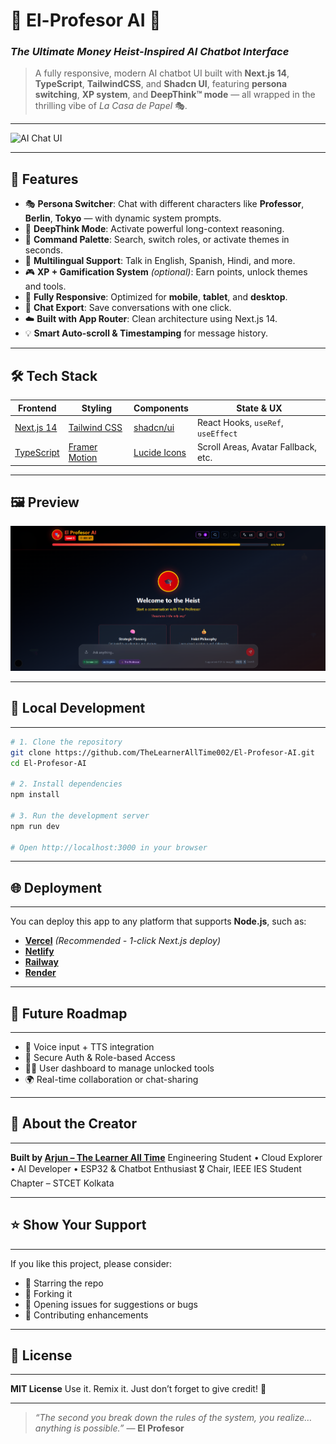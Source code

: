 # 🧠 El-Profesor AI 💬  
### *The Ultimate Money Heist-Inspired AI Chatbot Interface*

> A fully responsive, modern AI chatbot UI built with **Next.js 14**, **TypeScript**, **TailwindCSS**, and **Shadcn UI**, featuring **persona switching**, **XP system**, and **DeepThink™ mode** — all wrapped in the thrilling vibe of *La Casa de Papel* 🎭.

---

![AI Chat UI](https://readme-typing-svg.demolab.com/?font=Fira+Code&size=24&pause=1000&center=true&vCenter=true&width=1000&lines=💣+Welcome+to+El+Profesor+AI+%E2%80%94+Heist+Your+Thoughts+💬;🎭+Modern+Next.js+14+AI+Chatbot+UI+Inspired+by+Money+Heist;🛡️+Built+with+Shadcn+UI%2C+TailwindCSS%2C+and+TypeScript)

---

## 🚀 Features

- 🎭 **Persona Switcher**: Chat with different characters like **Professor**, **Berlin**, **Tokyo** — with dynamic system prompts.
- 🧠 **DeepThink Mode**: Activate powerful long-context reasoning.
- 🧩 **Command Palette**: Search, switch roles, or activate themes in seconds.
- 🧬 **Multilingual Support**: Talk in English, Spanish, Hindi, and more.
- 🎮 **XP + Gamification System** *(optional)*: Earn points, unlock themes and tools.
- 📱 **Fully Responsive**: Optimized for **mobile**, **tablet**, and **desktop**.
- 🧾 **Chat Export**: Save conversations with one click.
- ☁️ **Built with App Router**: Clean architecture using Next.js 14.
- 💡 **Smart Auto-scroll & Timestamping** for message history.

---

## 🛠️ Tech Stack

| Frontend | Styling | Components | State & UX |
|----------|---------|------------|-------------|
| [Next.js 14](https://nextjs.org/) | [Tailwind CSS](https://tailwindcss.com/) | [shadcn/ui](https://ui.shadcn.com/) | React Hooks, `useRef`, `useEffect` |
| [TypeScript](https://www.typescriptlang.org/) | [Framer Motion](https://www.framer.com/motion/) | [Lucide Icons](https://lucide.dev/) | Scroll Areas, Avatar Fallback, etc. |

---

## 🖼️ Preview

![El-Profesor UI Preview](https://github.com/TheLearnerAllTime002/El-Profesor-AI/blob/main/preview.png)


---

## 🧪 Local Development
---
```bash
# 1. Clone the repository
git clone https://github.com/TheLearnerAllTime002/El-Profesor-AI.git
cd El-Profesor-AI

# 2. Install dependencies
npm install

# 3. Run the development server
npm run dev

# Open http://localhost:3000 in your browser
````

---

## 🌐 Deployment
---
You can deploy this app to any platform that supports **Node.js**, such as:

* **[Vercel](https://vercel.com/)** *(Recommended - 1-click Next.js deploy)*
* **[Netlify](https://www.netlify.com/)**
* **[Railway](https://railway.app/)**
* **[Render](https://render.com/)**

---

## 🧠 Future Roadmap
---
* 🎤 Voice input + TTS integration
* 🔐 Secure Auth & Role-based Access
* 🧑‍🏫 User dashboard to manage unlocked tools
* 🌍 Real-time collaboration or chat-sharing

---

## 👑 About the Creator
---
**Built by [Arjun – The Learner All Time](https://github.com/TheLearnerAllTime002)**
Engineering Student • Cloud Explorer • AI Developer • ESP32 & Chatbot Enthusiast
🎖️ Chair, IEEE IES Student Chapter – STCET Kolkata

---

## ⭐ Show Your Support
---
If you like this project, please consider:

* 🌟 Starring the repo
* 🍴 Forking it
* 🐛 Opening issues for suggestions or bugs
* 🤝 Contributing enhancements

---

## 📄 License
---
**MIT License**
Use it. Remix it. Just don’t forget to give credit! 🤝

---

> *“The second you break down the rules of the system, you realize… anything is possible.”*
> — **El Profesor**





